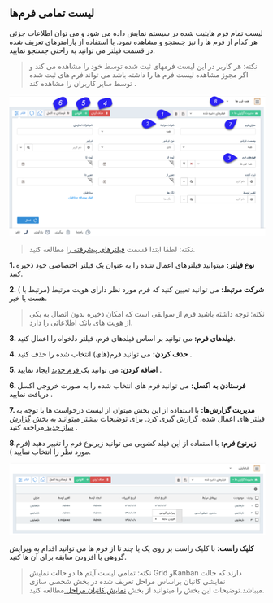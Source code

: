 ##  لیست تمامی فرم‌ها 



لیست تمام فرم هایثبت شده در سیستم نمایش داده می شود و می توان اطلاعات جزئی هر کدام از فرم ها را نیز جستجو و مشاهده نمود. با استفاده از پارامترهای تعریف شده در قسمت فیلتر می توانید به راحتی جستجو نمایید.

> نکته: هر کاربر در این لیست فرمهای ثبت شده توسط خود را مشاهده می کند و اگر مجوز مشاهده لیست فرم ها را داشته باشد می تواند فرم های ثبت شده توسط سایر کاربران  را مشاهده کند .

![](1.png)


> نکته: لطفا ابتدا قسمت [ فیلترهای پیشرفته ](https://github.com/1stco/PayamGostarDocs/blob/master/help%202.5.4/Customer-relationship-management/Advanced-filter/Advanced-filter.md) را مطالعه کنید.  


**1. نوع فیلتر:** میتوانید فیلترهای اعمال شده را به عنوان یک فیلتر اختصاصی خود ذخیره کنید.

**2. شرکت مرتبط:** می توانید تعیین کنید که فرم مورد نظر دارای هویت مرتبط (مرتبط با ) هست یا خیر.

> نکته: توجه داشته باشید فرم از سوابقی است که امکان ذخیره بدون اتصال به یکی از هویت های بانک اطلاعاتی را دارد.

**3. فیلدهای فرم:** می توانید بر اساس فیلدهای فرم، فیلتر دلخواه را اعمال کنید.

**4. حذف کردن:** می توانید فرم(های) انتخاب شده را حذف کنید .

**5. اضافه کردن:** می توانید یک[  فرم جدید](https://github.com/1stco/PayamGostarDocs/blob/master/help%202.5.4/Integrated-bank/Database/Records/New-form/New-form.md) ایجاد نمایید .

**6. فرستادن به اکسل:** می توانید فرم های انتخاب شده را به صورت خروجی اکسل دریافت نمایید .

**7. مدیریت گزارش‌ها:**  با استفاده از این بخش میتوان از لیست درخواست ها با توجه به فیلتر های اعمال شده، گزارش گیری کرد. برای توضیحات بیشتر میتوانید به بخش [گزارش ساز جدید ](https://github.com/1stco/PayamGostarDocs/blob/master/help%202.5.4/Management-and-reports/Report-Builder/Report-Builder.md)مراجعه کنید .

**8.زیرنوع فرم:** با استفاده از این فیلد کشویی می توانید زیرنوع  فرم را تغییر دهید (فرم مورد نظر را انتخاب نمایید ).


![](2.png)


**کلیک راست:** با کلیک راست بر روی یک یا چند تا از فرم ها می توانید اقدام به ویرایش گروهی یا افزودن سابقه برای آن ها کنید.

> نکته: تمامی لیست آیتم ها دو حالت نمایش Grid وKanban دارند که حالت نمایشی کانبان براساس مراحل تعریف شده در بخش شخصی سازی میباشد.توضیحات این بخش را میتوانید از بخش [نمایش کانبان مراحل ](https://github.com/1stco/PayamGostarDocs/blob/master/help2.5.4/Settings/Personalization-crm/Overview/General-information/leveling/leveling.md)مطالعه کنید.
